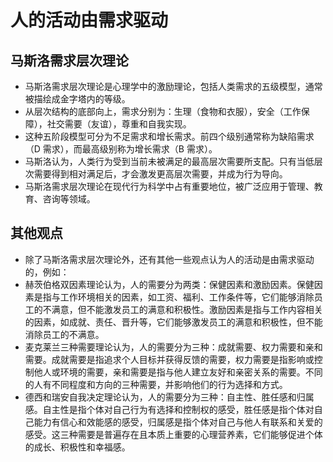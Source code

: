 # 人的活动由需求驱动

## 马斯洛需求层次理论

- 马斯洛需求层次理论是心理学中的激励理论，包括人类需求的五级模型，通常被描绘成金字塔内的等级。
- 从层次结构的底部向上，需求分别为：生理（食物和衣服），安全（工作保障），社交需要（友谊），尊重和自我实现。
- 这种五阶段模型可分为不足需求和增长需求。前四个级别通常称为缺陷需求（D 需求），而最高级别称为增长需求（B 需求）。
- 马斯洛认为，人类行为受到当前未被满足的最高层次需要所支配。只有当低层次需要得到相对满足后，才会激发更高层次需要，并成为行为导向。
- 马斯洛需求层次理论在现代行为科学中占有重要地位，被广泛应用于管理、教育、咨询等领域。

## 其他观点

- 除了马斯洛需求层次理论外，还有其他一些观点认为人的活动是由需求驱动的，例如：
- 赫茨伯格双因素理论认为，人的需要分为两类：保健因素和激励因素。保健因素是指与工作环境相关的因素，如工资、福利、工作条件等，它们能够消除员工的不满意，但不能激发员工的满意和积极性。激励因素是指与工作内容相关的因素，如成就、责任、晋升等，它们能够激发员工的满意和积极性，但不能消除员工的不满意。
- 麦克莱兰三种需要理论认为，人的需要分为三种：成就需要、权力需要和亲和需要。成就需要是指追求个人目标并获得反馈的需要，权力需要是指影响或控制他人或环境的需要，亲和需要是指与他人建立友好和亲密关系的需要。不同的人有不同程度和方向的三种需要，并影响他们的行为选择和方式。
- 德西和瑞安自我决定理论认为，人的需要分为三种：自主性、胜任感和归属感。自主性是指个体对自己行为有选择和控制权的感受，胜任感是指个体对自己能力有信心和效能感的感受，归属感是指个体对自己与他人有联系和关爱的感受。这三种需要是普遍存在且本质上重要的心理营养素，它们能够促进个体的成长、积极性和幸福感。
